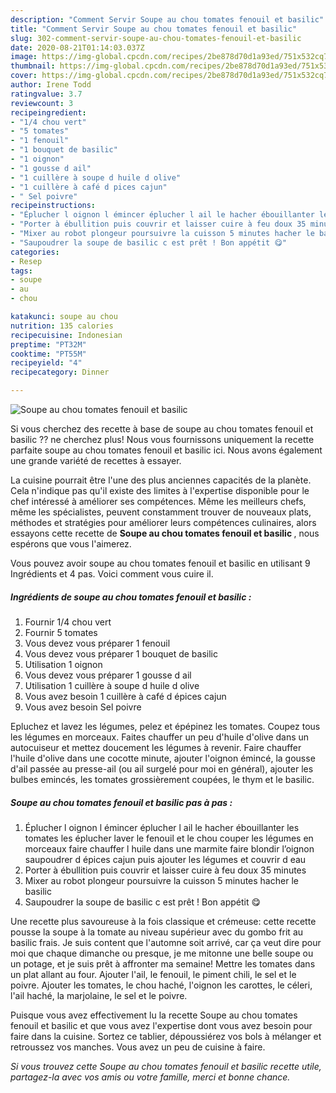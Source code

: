 ```yaml
---
description: "Comment Servir Soupe au chou tomates fenouil et basilic"
title: "Comment Servir Soupe au chou tomates fenouil et basilic"
slug: 302-comment-servir-soupe-au-chou-tomates-fenouil-et-basilic
date: 2020-08-21T01:14:03.037Z
image: https://img-global.cpcdn.com/recipes/2be878d70d1a93ed/751x532cq70/soupe-au-chou-tomates-fenouil-et-basilic-photo-principale-de-la-recette.jpg
thumbnail: https://img-global.cpcdn.com/recipes/2be878d70d1a93ed/751x532cq70/soupe-au-chou-tomates-fenouil-et-basilic-photo-principale-de-la-recette.jpg
cover: https://img-global.cpcdn.com/recipes/2be878d70d1a93ed/751x532cq70/soupe-au-chou-tomates-fenouil-et-basilic-photo-principale-de-la-recette.jpg
author: Irene Todd
ratingvalue: 3.7
reviewcount: 3
recipeingredient:
- "1/4 chou vert"
- "5 tomates"
- "1 fenouil"
- "1 bouquet de basilic"
- "1 oignon"
- "1 gousse d ail"
- "1 cuillère à soupe d huile d olive"
- "1 cuillère à café d pices cajun"
- " Sel poivre"
recipeinstructions:
- "Éplucher l oignon l émincer éplucher l ail le hacher ébouillanter les tomates les éplucher laver le fenouil et le chou couper les légumes en morceaux faire chauffer l huile dans une marmite faire blondir l’oignon saupoudrer d épices cajun puis ajouter les légumes et couvrir d eau"
- "Porter à ébullition puis couvrir et laisser cuire à feu doux 35 minutes"
- "Mixer au robot plongeur poursuivre la cuisson 5 minutes hacher le basilic"
- "Saupoudrer la soupe de basilic c est prêt ! Bon appétit 😋"
categories:
- Resep
tags:
- soupe
- au
- chou

katakunci: soupe au chou 
nutrition: 135 calories
recipecuisine: Indonesian
preptime: "PT32M"
cooktime: "PT55M"
recipeyield: "4"
recipecategory: Dinner

---
```



![Soupe au chou tomates fenouil et basilic](https://img-global.cpcdn.com/recipes/2be878d70d1a93ed/751x532cq70/soupe-au-chou-tomates-fenouil-et-basilic-photo-principale-de-la-recette.jpg)

Si vous cherchez des recette à base de soupe au chou tomates fenouil et basilic ?? ne cherchez plus! Nous vous fournissons uniquement la recette parfaite soupe au chou tomates fenouil et basilic ici. Nous avons également une grande variété de recettes à essayer.

La cuisine pourrait être l'une des plus anciennes capacités de la planète. Cela n'indique pas qu'il existe des limites à l'expertise disponible pour le chef intéressé à améliorer ses compétences. Même les meilleurs chefs, même les spécialistes, peuvent constamment trouver de nouveaux plats, méthodes et stratégies pour améliorer leurs compétences culinaires, alors essayons cette recette de <strong> Soupe au chou tomates fenouil et basilic </strong>, nous espérons que vous l'aimerez.

<!--inarticleads1-->

Vous pouvez avoir soupe au chou tomates fenouil et basilic en utilisant 9 Ingrédients et 4 pas. Voici comment vous cuire il.

##### Ingrédients de soupe au chou tomates fenouil et basilic :

1. Fournir 1/4 chou vert
1. Fournir 5 tomates
1. Vous devez vous préparer 1 fenouil
1. Vous devez vous préparer 1 bouquet de basilic
1. Utilisation 1 oignon
1. Vous devez vous préparer 1 gousse d ail
1. Utilisation 1 cuillère à soupe d huile d olive
1. Vous avez besoin 1 cuillère à café d épices cajun
1. Vous avez besoin  Sel poivre


Epluchez et lavez les légumes, pelez et épépinez les tomates. Coupez tous les légumes en morceaux. Faites chauffer un peu d&#39;huile d&#39;olive dans un autocuiseur et mettez doucement les légumes à revenir. Faire chauffer l&#39;huile d&#39;olive dans une cocotte minute, ajouter l&#39;oignon émincé, la gousse d&#39;ail passée au presse-ail (ou ail surgelé pour moi en général), ajouter les bulbes emincés, les tomates grossièrement coupées, le thym et le basilic. 

<!--inarticleads2-->

##### Soupe au chou tomates fenouil et basilic pas à pas :

1. Éplucher l oignon l émincer éplucher l ail le hacher ébouillanter les tomates les éplucher laver le fenouil et le chou couper les légumes en morceaux faire chauffer l huile dans une marmite faire blondir l’oignon saupoudrer d épices cajun puis ajouter les légumes et couvrir d eau
1. Porter à ébullition puis couvrir et laisser cuire à feu doux 35 minutes
1. Mixer au robot plongeur poursuivre la cuisson 5 minutes hacher le basilic
1. Saupoudrer la soupe de basilic c est prêt ! Bon appétit 😋


Une recette plus savoureuse à la fois classique et crémeuse: cette recette pousse la soupe à la tomate au niveau supérieur avec du gombo frit au basilic frais. Je suis content que l&#39;automne soit arrivé, car ça veut dire pour moi que chaque dimanche ou presque, je me mitonne une belle soupe ou un potage, et je suis prêt à affronter ma semaine! Mettre les tomates dans un plat allant au four. Ajouter l&#39;ail, le fenouil, le piment chili, le sel et le poivre. Ajouter les tomates, le chou haché, l&#39;oignon les carottes, le céleri, l&#39;ail haché, la marjolaine, le sel et le poivre. 

<!--inarticleads1-->

<p>
Puisque vous avez effectivement lu la recette Soupe au chou tomates fenouil et basilic et que vous avez l'expertise dont vous avez besoin pour faire dans la cuisine. Sortez ce tablier, dépoussiérez vos bols à mélanger et retroussez vos manches. Vous avez un peu de cuisine à faire.
</p>

<p>
<i>Si vous trouvez cette Soupe au chou tomates fenouil et basilic recette utile, partagez-la avec vos amis ou votre famille, merci et bonne chance.</i>
</p>
